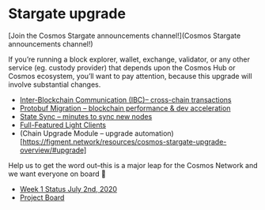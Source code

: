 
# Stargate upgrade
[Join the Cosmos Stargate announcements channel!](Cosmos Stargate announcements channel!)

If you’re running a block explorer, wallet, exchange, validator, or any other service (eg. custody provider) that depends upon the Cosmos Hub or Cosmos ecosystem, you’ll want to pay attention, because this upgrade will involve substantial changes.

- [Inter-Blockchain Communication (IBC)– cross-chain transactions](https://figment.network/resources/cosmos-stargate-upgrade-overview/#ibc)
- [Protobuf Migration – blockchain performance & dev acceleration](https://figment.network/resources/cosmos-stargate-upgrade-overview/#proto)
- [State Sync – minutes to sync new nodes](https://figment.network/resources/cosmos-stargate-upgrade-overview/#sync)
- [Full-Featured Light Clients](https://figment.network/resources/cosmos-stargate-upgrade-overview/#light)
- (Chain Upgrade Module – upgrade automation)[https://figment.network/resources/cosmos-stargate-upgrade-overview/#upgrade]

Help us to get the word out–this is a major leap for the Cosmos Network and we want everyone on board 🚀

- [Week 1 Status July 2nd, 2020](week1.md)
- [Project Board](https://github.com/orgs/cosmosdevs/projects/1) 

